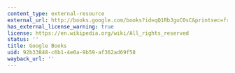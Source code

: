 ```yaml
---
content_type: external-resource
external_url: http://books.google.com/books?id=qQ1RbJguC0sC&printsec=frontcover
has_external_license_warning: true
license: https://en.wikipedia.org/wiki/All_rights_reserved
status: ''
title: Google Books
uid: 92b33848-c6b1-4e0a-9b59-af362ad69f58
wayback_url: ''
---
```

